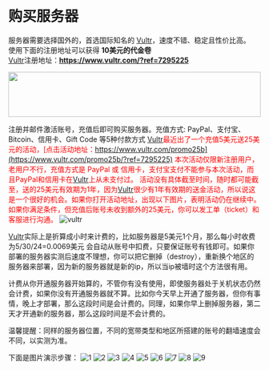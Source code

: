# 购买服务器
服务器需要选择国外的，首选国际知名的 [Vultr](https://www.vultr.com/?ref=7295225)，速度不错、稳定且性价比高。<br>
使用下面的注册地址可以获得 **10美元的代金卷**<br>
[Vultr](https://www.vultr.com/?ref=7295225)注册地址：**https://www.vultr.com/?ref=7295225**

<a href="https://www.vultr.com/?ref=7295225"><img src="https://www.vultr.com/media/banner_1.png" width="100%" height="90"></a>

注册并邮件激活账号，充值后即可购买服务器。充值方式: PayPal、支付宝、Bitcoin、信用卡、Gift Code 等5种付款方式
<font style="color: red">
[Vultr](https://www.vultr.com/?ref=7295225)最近出了一个充值5美元送25美元的活动，[点击活动地址：https://www.vultr.com/promo25b](https://www.vultr.com/promo25b/?ref=7295225) 本次活动仅限新注册用户，老用户不行，充值方式是 PayPal 或 信用卡，支付宝支付不能参与本次活动，而且PayPal和信用卡在[Vultr](https://www.vultr.com/?ref=7295225)上从未支付过。
</font>
<font style="color: red">
活动没有具体截至时间，随时都可能截至，送的25美元有效期为1年，因为[Vultr](https://www.vultr.com/?ref=7295225)很少有1年有效期的送金活动，所以说这是一个很好的机会。如果你打开活动地址，出现以下图片，表明活动仍在继续中。如果你满足条件，但充值后账号未收到额外的25美元，你可以发工单（ticket）和客服进行沟通。
</font>
![vultr](https://i.imgur.com/iXKwEv5.png?1)

[Vultr](https://www.vultr.com/?ref=7295225)实际上是折算成小时来计费的，比如服务器是5美元1个月，那么每小时收费为5/30/24=0.0069美元 会自动从账号中扣费，只要保证账号有钱即可。如果你部署的服务器实测后速度不理想，你可以把它删掉（destroy），重新换个地区的服务器来部署，因为新的服务器就是新的ip，所以当ip被墙时这个方法很有用。

计费从你开通服务器开始算的，不管你有没有使用，即使服务器处于关机状态仍然会计费，如果你没有开通服务器就不算。比如你今天早上开通了服务器，但你有事情，晚上才部署，那么这段时间是会计费的。同理，如果你早上删掉服务器，第二天才开通新的服务器，那么这段时间是不会计费的。

温馨提醒：同样的服务器位置，不同的宽带类型和地区所搭建的账号的翻墙速度会不同，以实测为准。

下面是图片演示步骤：
![1](https://i.imgur.com/QuQEHCn.png)
![2](https://i.imgur.com/G4UGPSl.png)
![3](https://i.imgur.com/dZl1mWK.png)
![4](https://i.imgur.com/FkC49xK.png)
![5](https://i.imgur.com/RTtSZGe.png)
![6](https://i.imgur.com/2CT7SSi.png)
![7](https://i.imgur.com/JIB0X1L.png)
![8](https://i.imgur.com/zAUdJFz.png)
![9](https://i.imgur.com/2MJsM0I.png)